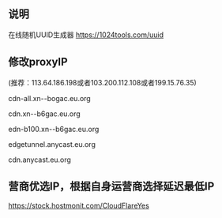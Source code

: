 

##  说明
在线随机UUID生成器
https://1024tools.com/uuid

## 修改proxyIP
(推荐：113.64.186.198或者103.200.112.108或者199.15.76.35)
 
 cdn-all.xn--bogac.eu.org
 
 cdn.xn--b6gac.eu.org
 
 edn-b100.xn--b6gac.eu.org
 
 edgetunnel.anycast.eu.org
 
 cdn.anycast.eu.org

## 营商优选IP，根据自身运营商选择延迟最低IP
https://stock.hostmonit.com/CloudFlareYes
